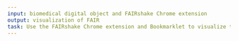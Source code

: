 ```yaml
---
input: biomedical digital object and FAIRshake Chrome extension
output: visualization of FAIR 
task: Use the FAIRshake Chrome extension and Bookmarklet to visualize the FAIRshake insignia to determine the FAIR score of a biomedical digital object. 
---
```

